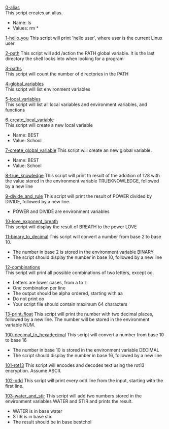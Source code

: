 [0-alias](./0-alias)  
This script creates an alias.  
- Name: ls
- Values: rm *

[1-hello_you](./1-hello_you)
This script will print 'hello user', where user is the current Linux user  

[2-path](./2-path)
This script will add /action the PATH global variable. It is the last directory the shell looks into when looking for a program  

[3-paths](./3-paths)  
This script will count the number of directories in the PATH  

[4-global_variables](./4-global_variables)  
This script will list environment variables  

[5-local_variables](./5-local_variables)  
This script will list all local variables and environment variables, and functions  

[6-create_local_variable](./6-create_local_variable)  
This script will create a new local variable  
- Name: BEST  
- Value: School  

[7-create_global_variable](./7-create_global_variable)
This script will create an new global variable.  
- Name: BEST
- Value: School  

[8-true_knowledge](./8-true_knowledge)
This script will print th result of the addition of 128 with the value stored in the environment variable TRUEKNOWLEDGE, followed by a new line

[9-divide_and_rule](./9-divide_and_rule)
This script will print the result of POWER divided by DIVIDE, followed by a new line.  
- POWER and DIVIDE are environment variables  

[10-love_exponent_breath](./10-love_exponent_breath)  
This script will display the result of BREATH to the power LOVE  

[11-binary_to_decimal](./11-binary_to_decimal)
This script will convert a number from base 2 to base 10.  
- The number in base 2 is stored in the environment variable BINARY
- The script should display the number in base 10, followed by a new line

[12-combinations](./12-combinations)  
This script will print all possible combinations of two letters, except oo.
- Letters are lower cases, from a to z  
- One combination per line
- The output should be alpha ordered, starting with aa
- Do not print oo
- Your script file should contain maximum 64 characters  

[13-print_float](./13-print_float)
This script will print the number with two decimal places, followed by a new line.
The number will be stored in the environment variable NUM.

[100-decimal_to_hexadecimal](./100-decimal_to_hexadecimal)
This script will convert a number from base 10 to base 16  
- The number in base 10 is stored in the environment variable DECIMAL
- The script should display the number in base 16, followed by a new line

[101-rot13](./101-rot13)
This script will encodes and decodes text using the rot13 encryption. Assume ASCII.  

[102-odd](./102-odd)
This script will print every odd line from the input, starting with the first line.

[103-water_and_stir](./103-water_and_stir)
This script will add two numbers stored in the environment variables WATER and STIR and prints the result.  
- WATER is in base water
- STIR is in base stir.
- The result should be in base bestchol


